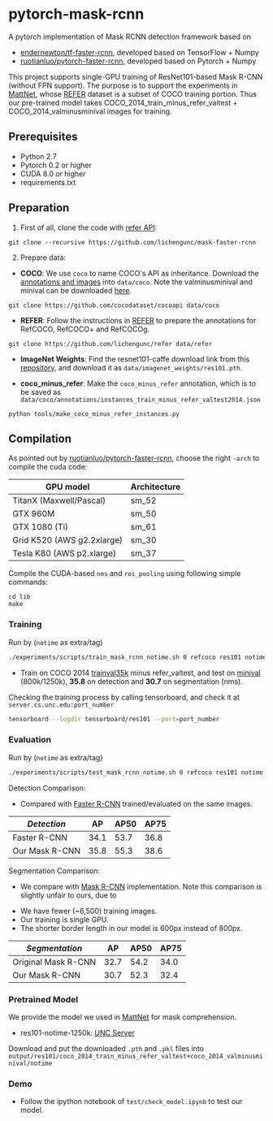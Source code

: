 # pytorch-mask-rcnn
A pytorch implementation of Mask RCNN detection framework based on 
* [endernewton/tf-faster-rcnn](https://github.com/endernewton/tf-faster-rcnn), developed based on TensorFlow + Numpy
* [ruotianluo/pytorch-faster-rcnn](https://github.com/ruotianluo/pytorch-faster-rcnn), developed based on Pytorch + Numpy

This project supports single-GPU training of ResNet101-based Mask R-CNN (without FPN support). 
The purpose is to support the experiments in [MattNet](http://gpuvision.cs.unc.edu/refer/), whose [REFER](https://github.com/lichengunc/refer) dataset is a subset of COCO training portion.
Thus our pre-trained model takes COCO_2014_train_minus_refer_valtest + COCO_2014_valminusminival images for training.


## Prerequisites
* Python 2.7
* Pytorch 0.2 or higher
* CUDA 8.0 or higher
* requirements.txt

## Preparation

1. First of all, clone the code with [refer API](https://github.com/lichengunc/refer):
```
git clone --recursive https://github.com/lichengunc/mask-faster-rcnn
```

2. Prepare data:

* **COCO**: We use `coco` to name COCO's API as inheritance. Download the [annotations and images](http://cocodataset.org/#download) into `data/coco`. Note the valminusminival and minival can be downloaded [here](https://github.com/rbgirshick/py-faster-rcnn/blob/77b773655505599b94fd8f3f9928dbf1a9a776c7/data/README.md). 
```shell
git clone https://github.com/cocodataset/cocoapi data/coco
```

* **REFER**: Follow the instructions in [REFER](https://github.com/lichengunc/refer) to prepare the annotations for RefCOCO, RefCOCO+ and RefCOCOg.
```shell
git clone https://github.com/lichengunc/refer data/refer
```

* **ImageNet Weights**: Find the resnet101-caffe download link from this [repository](https://github.com/ruotianluo/pytorch-resnet), and download it as `data/imagenet_weights/res101.pth`.

* **coco_minus_refer**: Make the `coco_minus_refer` annotation, which is to be saved as `data/coco/annotations/instances_train_minus_refer_valtest2014.json`
```shell
python tools/make_coco_minus_refer_instances.py
```


## Compilation

As pointed out by [ruotianluo/pytorch-faster-rcnn](https://github.com/ruotianluo/pytorch-faster-rcnn), choose the right `-arch` to compile the cuda code:

  | GPU model  | Architecture |
  | ------------- | ------------- |
  | TitanX (Maxwell/Pascal) | sm_52 |
  | GTX 960M | sm_50 |
  | GTX 1080 (Ti) | sm_61 |
  | Grid K520 (AWS g2.2xlarge) | sm_30 |
  | Tesla K80 (AWS p2.xlarge) | sm_37 |

Compile the CUDA-based `nms` and `roi_pooling` using following simple commands:
```
cd lib
make
```

### Training 

Run by (`notime` as extra/tag)
```bash
./experiments/scripts/train_mask_rcnn_notime.sh 0 refcoco res101 notime
```
- Train on COCO 2014 [trainval35k](https://github.com/rbgirshick/py-faster-rcnn/tree/master/models) minus refer_valtest, and test on [minival](https://github.com/rbgirshick/py-faster-rcnn/tree/master/models) (800k/1250k), **35.8** on detection and **30.7** on segmentation (nms).

Checking the training process by calling tensorboard, and check it at `server.cs.unc.edu:port_number`
```bash
tensorboard --logdir tensorboard/res101 --port=port_number
```


### Evaluation
Run by (`notime` as extra/tag)
```bash
./experiments/scripts/test_mask_rcnn_notime.sh 0 refcoco res101 notime
```

Detection Comparison:
- Compared with [Faster R-CNN](https://github.com/ruotianluo/pytorch-faster-rcnn) trained/evaluated on the same images.

| *Detection*|     AP     |    AP50        |    AP75  |
|----------|------------|----------------|----------------|
| Faster R-CNN   |  34.1      |    53.7        |    36.8        |
| Our Mask R-CNN   |  35.8      |    55.3        |    38.6        |


Segmentation Comparison:
- We compare with [Mask R-CNN](https://arxiv.org/abs/1703.06870) implementation. Note this comparison is slightly unfair to ours, due to
* We have fewer (~6,500) training images.
* Our training is single GPU.
* The shorter border length in our model is 600px instead of 800px.

| *Segmentation* |     AP     |    AP50    |    AP75  |
|----------|------------|------------|------------|
| Original Mask R-CNN   |  32.7      |    54.2    |    34.0    |
| Our Mask R-CNN     |  30.7      |    52.3    |    32.4    |

### Pretrained Model
We provide the model we used in [MattNet](http://gpuvision.cs.unc.edu/refer/) for mask comprehension.
* res101-notime-1250k: [UNC Server](http://bvision.cs.unc.edu/licheng/pytorch_mask_rcnn/res101_mask_rcnn_iter_1250k.zip)

Download and put the downloaded `.pth` and `.pkl` files into `output/res101/coco_2014_train_minus_refer_valtest+coco_2014_valminusminival/notime` 

### Demo
- Follow the ipython notebook of `test/check_model.ipynb` to test our model.












